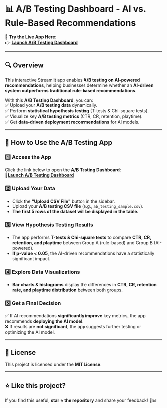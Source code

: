 # 📊 A/B Testing Dashboard - AI vs. Rule-Based Recommendations  

🚀 **Try the Live App Here:**  
👉 **[Launch A/B Testing Dashboard](https://a-b-testing-hngdp4retx3vca8mscsrmk.streamlit.app/)**

---

## 🔍 Overview  
This interactive Streamlit app enables **A/B testing on AI-powered recommendations**, helping businesses determine whether an **AI-driven system outperforms traditional rule-based recommendations**.  

With this **A/B Testing Dashboard**, you can:  
✅ Upload your **A/B testing data** dynamically.  
✅ Perform **statistical hypothesis testing** (T-tests & Chi-square tests).  
✅ Visualize key **A/B testing metrics** (CTR, CR, retention, playtime).  
✅ Get **data-driven deployment recommendations** for AI models.  

---

## 🚀 How to Use the A/B Testing App  

### **1️⃣ Access the App**  
Click the link below to open the **A/B Testing Dashboard**:  
🔗**[Launch A/B Testing Dashboard](https://a-b-testing-hngdp4retx3vca8mscsrmk.streamlit.app/)**    

### **2️⃣ Upload Your Data**  
- Click the **"Upload CSV File"** button in the sidebar.  
- Upload your **A/B testing CSV file** (e.g., `ab_testing_sample.csv`).  
- **The first 5 rows of the dataset will be displayed in the table.**  

### **3️⃣ View Hypothesis Testing Results**  
- The app performs **T-tests & Chi-square tests** to compare **CTR, CR, retention, and playtime** between Group A (rule-based) and Group B (AI-powered).  
- **If p-value < 0.05**, the AI-driven recommendations have a statistically significant impact.  

### **4️⃣ Explore Data Visualizations**  
- **Bar charts & histograms** display the differences in **CTR, CR, retention rate, and playtime distribution** between both groups.  

### **5️⃣ Get a Final Decision**  
✅ If AI recommendations **significantly improve** key metrics, the app recommends **deploying the AI model**.  
❌ If results are **not significant**, the app suggests further testing or optimizing the AI model.  

---

## 📜 License  
This project is licensed under the **MIT License**.  

---

## ⭐ Like this project?  
If you find this useful, **star ⭐ the repository** and share your feedback! 🚀📊  
